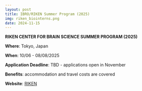 ```yaml
---
layout: post
title: IBRO/RIKEN Summer Program (2025) 
img: riken_biointerns.png
date: 2024-11-15
---
```


**RIKEN CENTER FOR BRAIN SCIENCE SUMMER PROGRAM (2025)**

**Where**: Tokyo, Japan

**When**: 10/06 - 08/08/2025 

**Application Deadline**: TBD - applications open in November  

**Benefits**: accommodation and travel costs are covered

**Website**: [RIKEN](https://cbs.riken.jp/en/summer/)

